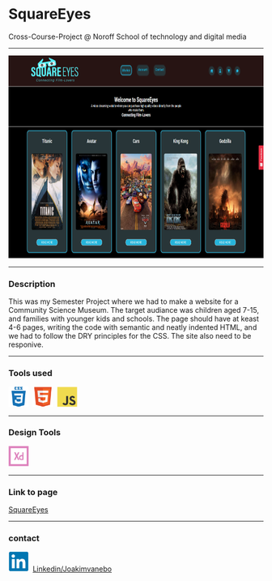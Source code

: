 <div>
  <h1> SquareEyes </h1>
  <p> Cross-Course-Project @ Noroff School of technology and digital media </p>
 </div>
 
 ---

<div>
  <img src="https://github.com/Noroff-FEU-Assignments/cross-course-project-Pjatte1337/blob/main/img/cross-course.png"width="800" height="400"/> </img>
</div>

 ---
 
### Description
<p>This was my Semester Project where we had to make a website for a Community Science Museum.
The target audiance was children aged 7-15, and families with younger kids and schools.
The page should have at keast 4-6 pages, writing the code with semantic and neatly indented HTML, and we had to follow the DRY principles for the CSS. The site also need to be responive.</p>

 ---

### Tools used
<div>
  <img src="https://github.com/devicons/devicon/blob/master/icons/css3/css3-plain-wordmark.svg"  title="CSS3" alt="CSS" width="40" height="40"/>&nbsp;
  <img src="https://github.com/devicons/devicon/blob/master/icons/html5/html5-original.svg" title="HTML5" alt="HTML" width="40" height="40"/>&nbsp;
  <img src="https://github.com/devicons/devicon/blob/master/icons/javascript/javascript-original.svg" title="JavaScript" alt="JS" width="40" height="40"/>&nbsp;
</div>

---

### Design Tools
<p>
  <img src="https://github.com/devicons/devicon/blob/master/icons/xd/xd-line.svg" title="XD" alt="XD" width="40" height="40"/>&nbsp;
</p>

---

### Link to page
<div>
  <a href="https://cross-course-joakimvanebo.netlify.app/"> SquareEyes</a>
</div>

---

### contact
<div>
  <img src="https://github.com/devicons/devicon/blob/master/icons/linkedin/linkedin-original.svg"title="HTML5" alt="HTML" width="40" height="40"/>&nbsp;
  <a href="https://www.linkedin.com/in/joakim-vanebo-93a64562/"> Linkedin/Joakimvanebo </a>
</div>



